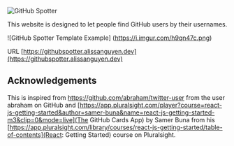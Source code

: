 ![GitHub Spotter](https://i.imgur.com/sARWP3M.png)

This website is designed to let people find GitHub users by their usernames.

![GitHub Spotter Template Example] (https://i.imgur.com/h9qn47c.png)

URL [https://githubspotter.alissanguyen.dev](https://githubspotter.alissanguyen.dev)


## Acknowledgements

This is inspired from https://github.com/abraham/twitter-user from the user abraham on GitHub and [https://app.pluralsight.com/player?course=react-js-getting-started&author=samer-buna&name=react-js-getting-started-m3&clip=0&mode=live](The GitHub Cards App) by Samer Buna from his [https://app.pluralsight.com/library/courses/react-js-getting-started/table-of-contents](React: Getting Started) course on Pluralsight.
